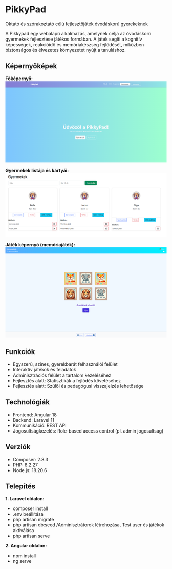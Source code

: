 # PikkyPad

Oktató és szórakoztató célú fejlesztőjáték óvodáskorú gyerekeknek

A Pikkypad egy webalapú alkalmazás, amelynek célja az óvodáskorú gyermekek fejlesztése játékos formában. A játék segíti a kognitív képességek, reakcióidő és memóriakészség fejlődését, miközben biztonságos és élvezetes környezetet nyújt a tanuláshoz.

## Képernyőképek

**Főképernyő:**  
![Pikkypad kezdőképernyő](images/pikypad1.png)

**Gyermekek listája és kártyái:**  
![Gyermekek kezelése képernyő](images/pikkypad2.png)

**Játék képernyő (memóriajáték):**  
![Memóriajáték képernyő](images/pikkypad_3.png)

## Funkciók

- Egyszerű, színes, gyerekbarát felhasználói felület
- Interaktív játékok és feladatok
- Adminisztrációs felület a tartalom kezeléséhez
- Fejlesztés alatt: Statisztikák a fejlődés követéséhez
- Fejlesztés alatt: Szülői és pedagógusi visszajelzés lehetősége

## Technológiák

- Frontend: Angular 18
- Backend: Laravel 11
- Kommunikáció: REST API
- Jogosultságkezelés: Role-based access control (pl. admin jogosultság)

## Verziók

- Composer: 2.8.3
- PHP: 8.2.27
- Node.js: 18.20.6

## Telepítés

**1. Laravel oldalon:**

- composer install
- .env beállítása
- php artisan migrate
- php artisan db:seed /Adminisztrátorok létrehozása, Test user és játékok aktiválása
- php artisan serve

**2. Angular oldalon:**

- npm install
- ng serve
